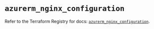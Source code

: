 # `azurerm_nginx_configuration`

Refer to the Terraform Registry for docs: [`azurerm_nginx_configuration`](https://registry.terraform.io/providers/hashicorp/azurerm/3.103.1/docs/resources/nginx_configuration).
